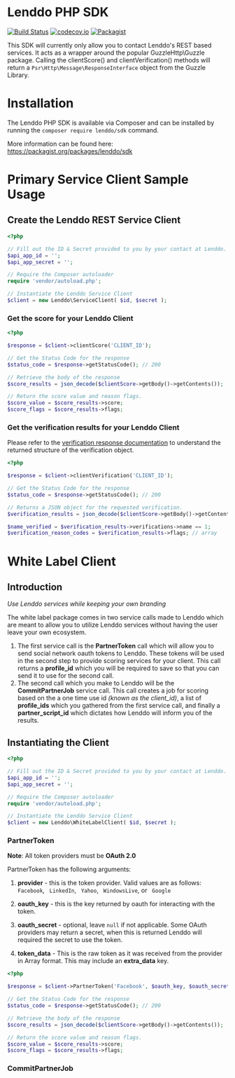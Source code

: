 # Lenddo PHP SDK

[![Build Status](https://travis-ci.org/Lenddo/php-lenddo.svg?branch=master)](https://travis-ci.org/Lenddo/php-lenddo) [![codecov.io](https://img.shields.io/codecov/c/github/Lenddo/php-lenddo.svg)](http://codecov.io/github/Lenddo/php-lenddo?branch=master) [![Packagist](https://img.shields.io/packagist/v/lenddo/sdk.svg)](https://packagist.org/packages/lenddo/sdk)

This SDK will currently only allow you to contact Lenddo's REST based services. It acts as a wrapper around the  popular
GuzzleHttp\Guzzle package. Calling the clientScore() and clientVerification() methods will return a 
`Psr\Http\Message\ResponseInterface` object from the Guzzle Library.

# Installation
The Lenddo PHP SDK is available via Composer and can be installed by running the `composer require lenddo/sdk` command.

More information can be found here: https://packagist.org/packages/lenddo/sdk


# Primary Service Client Sample Usage
## Create the Lenddo REST Service Client
```php
<?php

// Fill out the ID & Secret provided to you by your contact at Lenddo.
$api_app_id = '';
$api_app_secret = '';

// Require the Composer autoloader
require 'vendor/autoload.php';

// Instantiate the Lenddo Service Client
$client = new Lenddo\ServiceClient( $id, $secret );
```

### Get the score for your Lenddo Client
```php
<?php

$response = $client->clientScore('CLIENT_ID');

// Get the Status Code for the response
$status_code = $response->getStatusCode(); // 200

// Retrieve the body of the response
$score_results = json_decode($clientScore->getBody()->getContents());

// Return the score value and reason flags.
$score_value = $score_results->score;
$score_flags = $score_results->flags;
```

### Get the verification results for your Lenddo Client
Please refer to the [verification response documentation](docs/verification_response.md) to understand the returned 
structure of the verification object.

```php
<?php

$response = $client->clientVerification('CLIENT_ID');

// Get the Status Code for the response
$status_code = $response->getStatusCode(); // 200

// Returns a JSON object for the requested verification.
$verification_results = json_decode($clientScore->getBody()->getContents());

$name_verified = $verification_results->verifications->name == 1;
$verification_reason_codes = $verification_results->flags; // array
```

# White Label Client
## Introduction
_Use Lenddo services while keeping your own branding_

The white label package comes in two service calls made to Lenddo which are meant to allow you to utilize Lenddo 
    services without having the user leave your own ecosystem.

1. The first service call is the **PartnerToken** call which will allow you to send social network oauth tokens to
    Lenddo. These tokens will be used in the second step to provide scoring services for your client. This call returns
    a **profile_id** which you will be required to save so that you can send it to use for the second call.
2. The second call which you make to Lenddo will be the **CommitPartnerJob** service call. This call creates a job for
    scoring based on the a one time use id _(known as the client_id)_, a list of **profile_ids** which you gathered from
    the first service call, and finally a **partner_script_id** which dictates how Lenddo will inform you of the results.

## Instantiating the Client
```php
<?php

// Fill out the ID & Secret provided to you by your contact at Lenddo.
$api_app_id = '';
$api_app_secret = '';

// Require the Composer autoloader
require 'vendor/autoload.php';

// Instantiate the Lenddo Service Client
$client = new Lenddo\WhiteLabelClient( $id, $secret );
```

### PartnerToken
**Note**: All token providers must be **OAuth 2.0**

PartnerToken has the following arguments:

1. **provider** - this is the token provider. Valid values are as follows:
    `Facebook`, ` LinkedIn`, ` Yahoo`, ` WindowsLive`, or ` Google`

2. **oauth_key** - this is the key returned by oauth for interacting with the token.

3. **oauth_secret** - optional, leave `null` if not applicable. Some OAuth providers may return a secret, when this
    is returned Lenddo will required the secret to use the token.

4. **token_data** - This is the raw token as it was received from the provider in Array format.
    This may include an **extra_data** key.

```php
<?php

$response = $client->PartnerToken('Facebook', $oauth_key, $oauth_secret, $token_data);

// Get the Status Code for the response
$status_code = $response->getStatusCode(); // 200

// Retrieve the body of the response
$score_results = json_decode($clientScore->getBody()->getContents());

// Return the score value and reason flags.
$score_value = $score_results->score;
$score_flags = $score_results->flags;
```


### CommitPartnerJob
